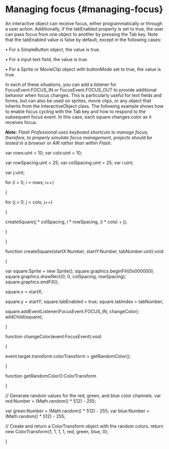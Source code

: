 # Managing focus {#managing-focus}

An interactive object can receive focus, either programmatically or through a user action. Additionally, if the tabEnabled property is set to true, the user can pass focus from one object to another by pressing the Tab key. Note that the tabEnabled value is false by default, except in the following cases:

• For a SimpleButton object, the value is true.

• For a input text field, the value is true.

• For a Sprite or MovieClip object with buttonMode set to true, the value is true.

In each of these situations, you can add a listener for FocusEvent.FOCUS_IN or FocusEvent.FOCUS_OUT to provide additional behavior when focus changes. This is particularly useful for text fields and forms, but can also be used on sprites, movie clips, or any object that inherits from the InteractiveObject class. The following example shows how to enable focus cycling with the Tab key and how to respond to the subsequent focus event. In this case, each square changes color as it receives focus.

**_Note:_** _Flash Professional uses keyboard shortcuts to manage focus; therefore, to properly simulate focus management, projects should be tested in a browser or AIR rather than within Flash._

var rows:uint = 10; var cols:uint = 10;

var rowSpacing:uint = 25; var colSpacing:uint = 25; var i:uint;

var j:uint;

for (i = 0; i &lt; rows; i++)

{

for (j = 0; j &lt; cols; j++)

{

createSquare(j * colSpacing, i * rowSpacing, (i * cols) + j);

}

}

function createSquare(startX:Number, startY:Number, tabNumber:uint):void

{

var square:Sprite = new Sprite(); square.graphics.beginFill(0x000000); square.graphics.drawRect(0, 0, colSpacing, rowSpacing); square.graphics.endFill();

square.x = startX;

square.y = startY; square.tabEnabled = true; square.tabIndex = tabNumber;

square.addEventListener(FocusEvent.FOCUS_IN, changeColor); addChild(square);

}

function changeColor(event:FocusEvent):void

{

event.target.transform.colorTransform = getRandomColor();

}

function getRandomColor():ColorTransform

{

// Generate random values for the red, green, and blue color channels. var red:Number = (Math.random() * 512) - 255;

var green:Number = (Math.random() * 512) - 255; var blue:Number = (Math.random() * 512) - 255;

// Create and return a ColorTransform object with the random colors. return new ColorTransform(1, 1, 1, 1, red, green, blue, 0);

}